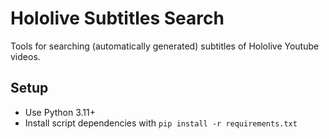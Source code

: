 # Hololive Subtitles Search

Tools for searching (automatically generated) subtitles of Hololive Youtube videos.


## Setup

- Use Python 3.11+
- Install script dependencies with `pip install -r requirements.txt`

